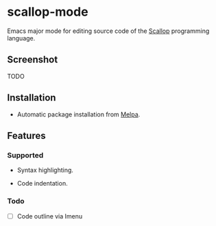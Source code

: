 # scallop-mode

Emacs major mode for editing source code of the [Scallop](https://www.scallop-lang.org/) programming language.

## Screenshot

TODO

## Installation

- Automatic package installation from [Melpa](https://melpa.org/).

## Features

### Supported

- Syntax highlighting.

- Code indentation.

### Todo

- [ ] Code outline via Imenu

